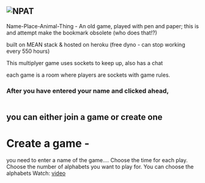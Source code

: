 ![NPAT](https://raw.githubusercontent.com/s-khan-net/NPAT/master/public/images/logo_145X145_t.png)
---
Name-Place-Animal-Thing - An old game, played with pen and paper; this is and attempt make the bookmark obsolete (who does that!?)

built on MEAN stack & hosted on heroku (free dyno - can stop working every 550 hours)

This multiplyer game uses sockets to keep up, 
also has a chat

each game is a room where players are sockets with game rules.

### After you have entered your name and clicked ahead, 

<img src="" />

## you can either join a  game or create one

# Create a game -
   you need to enter a name of the game.... Choose the time for each play. Choose the number of alphabets you want to play for. You can choose the alphabets
    Watch: [video](https://youtu.be/qM9sPJPD5Q4)
